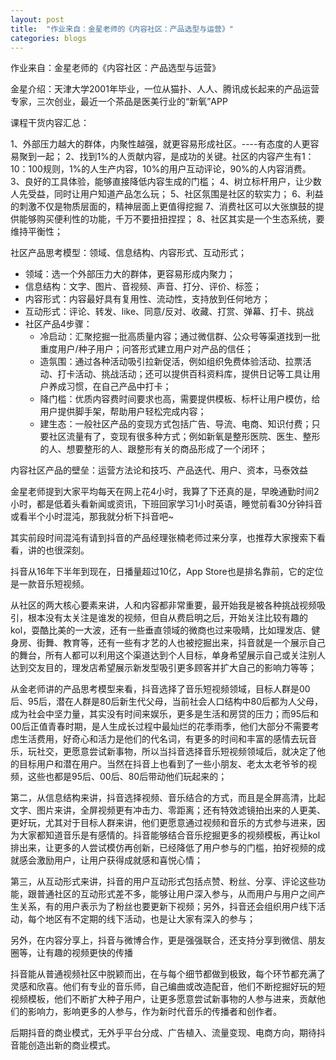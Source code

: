 ```yaml
---
layout: post
title:  "作业来自：金星老师的《内容社区：产品选型与运营》"
categories: blogs
---
```

作业来自：金星老师的《内容社区：产品选型与运营》

金星介绍：天津大学2001年毕业，一位从猫扑、人人、腾讯成长起来的产品运营专家，三次创业，最近一个茶品是医美行业的“新氧”APP



课程干货内容汇总：

1、外部压力越大的群体，内聚性越强，就更容易形成社区。----有态度的人更容易聚到一起；
2、找到1%的人贡献内容，是成功的关键。社区的内容产生有1：10：100规则，1%的人生产内容，10%的用户互动评论，90%的人内容消费。
3、良好的工具体验，能够直接降低内容生成的门槛；
4、树立标杆用户，让少数人先受益，同时让用户知道产品怎么玩；
5、社区氛围是社区的软实力；
6、利益的刺激不仅是物质层面的，精神层面上更值得挖掘
7、消费社区可以大张旗鼓的提供能够购买便利性的功能，千万不要扭扭捏捏；
8、社区其实是一个生态系统，要维持平衡性；



社区产品思考模型：领域、信息结构、内容形式、互动形式；

- 领域：选一个外部压力大的群体，更容易形成内聚力；
- 信息结构：文字、图片、音视频、声音、打分、评价、标签；
- 内容形式：内容最好具有复用性、流动性，支持放到任何地方；
- 互动形式：评论、转发、like、同意/反对、收藏、打赏、弹幕、打卡、挑战
- 社区产品4步骤：
  - 冷启动：汇聚挖掘一批高质量内容；通过微信群、公众号等渠道找到一批重度用户/种子用户；问答形式建立用户对产品的信任；
  - 造氛围：通过各种活动吸引拉新促活，例如组织免费体验活动、拉票活动、打卡活动、挑战活动；还可以提供百科资料库，提供日记等工具让用户养成习惯，在自己产品中打卡；
  - 降门槛：优质内容费时间要求也高，需要提供模板、标杆让用户模仿，给用户提供脚手架，帮助用户轻松完成内容；
  - 建生态：一般社区产品的变现方式包括广告、导流、电商、知识付费；只要社区流量有了，变现有很多种方式；例如新氧是整形医院、医生、整形的人、想要整形的人、跟整形有关的商品形成了一个闭环；

内容社区产品的壁垒：运营方法论和技巧、产品迭代、用户、资本，马泰效益




金星老师提到大家平均每天在网上花4小时，我算了下还真的是，早晚通勤时间2小时，都是低着头看新闻或资讯，下班回家学习1小时英语，睡觉前看30分钟抖音或看半个小时混沌，那我就分析下抖音吧~

其实前段时间混沌有请到抖音的产品经理张楠老师过来分享，也推荐大家搜索下看看，讲的也很深刻。

抖音从16年下半年到现在，日播量超过10亿，App Store也是排名靠前，它的定位是一款音乐短视频。

从社区的两大核心要素来讲，人和内容都非常重要，最开始我是被各种挑战视频吸引，根本没有太关注是谁发的视频，但自从费启明之后，开始关注比较有趣的kol，耍酷比美的一大波，还有一些垂直领域的微商也过来吸睛，比如理发店、健身房、街舞、教育等，还有一些有才艺的人也被挖掘出来，抖音就是一个展示自己的舞台，所有人都可以利用这个渠道达到个人目标，单身希望展示自己或关注别人达到交友目的，理发店希望展示新发型吸引更多顾客并扩大自己的影响力等等；

从金老师讲的产品思考模型来看，抖音选择了音乐短视频领域，目标人群是00后、95后，潜在人群是80后新生代父母，当前社会人口结构中80后都为人父母，成为社会中坚力量，其实没有时间来娱乐，更多是生活和房贷的压力；而95后和00后正值青春时期，是人生成长过程中最灿烂的花季雨季，他们大部分不需要考虑生活费用，好奇心和活力是他们的代名词，有更多的时间和丰富的感情去玩音乐，玩社交，更愿意尝试新事物，所以当抖音选择音乐短视频领域后，就决定了他的目标用户和潜在用户。当然在抖音上也看到了一些小朋友、老太太老爷爷的视频，这些也都是95后、00后、80后带动他们玩起来的；

第二，从信息结构来讲，抖音选择视频、音乐结合的方式，而且是全屏高清，比起文字、图片来讲，全屏视频更有冲击力、零距离；还有特效滤镜拍出来的人更美、更好玩，尤其对于目标人群来讲，他们更愿意通过视频和音乐的方式参与进来，因为大家都知道音乐是有感情的。抖音能够结合音乐挖掘更多的视频模板，再让kol排出来，让更多的人尝试模仿再创新，已经降低了用户参与的门槛，拍好视频的成就感会激励用户，让用户获得成就感和喜悦心情；

第三，从互动形式来讲，抖音的用户互动形式包括点赞、粉丝、分享、评论这些功能，跟普通社区的互动形式差不多，能够让用户深入参与，从而用户与用户之间产生关系，有的用户表示为了粉丝也要更新下视频；另外，抖音还会组织用户线下活动，每个地区有不定期的线下活动，也是让大家有深入的参与；

另外，在内容分享上，抖音与微博合作，更是强强联合，还支持分享到微信、朋友圈等，让有趣的视频更快的传播

抖音能从普通视频社区中脱颖而出，在与每个细节都做到极致，每个环节都充满了灵感和欣喜。他们有专业的音乐师，自己编曲或改造配音，他们不断挖掘好玩的短视频模板，他们不断扩大种子用户，让更多愿意尝试新事物的人参与进来，贡献他们的影响力，影响更多的人参与，作为新时代音乐的传播者和创作者。

后期抖音的商业模式，无外乎平台分成、广告植入、流量变现、电商方向，期待抖音能创造出新的商业模式。


